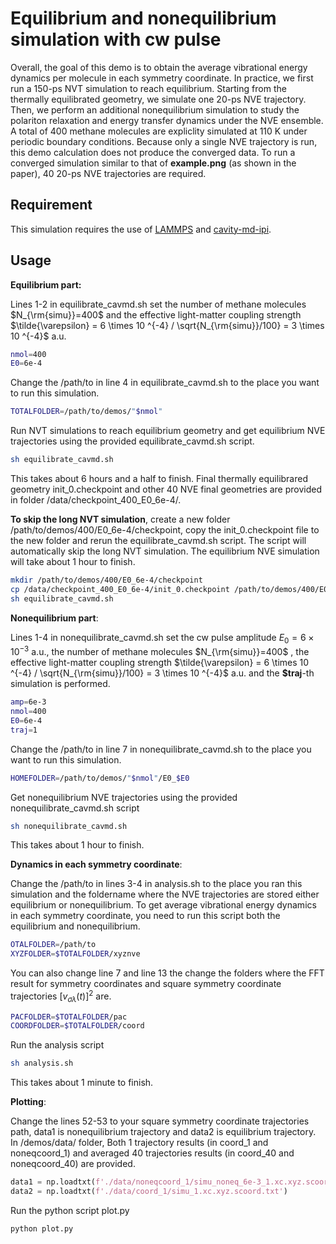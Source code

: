 Equilibrium and nonequilibrium simulation with cw pulse
====================================

Overall, the goal of this demo is to obtain the average vibrational energy dynamics per molecule in each symmetry coordinate. In practice, we first run a 150-ps NVT simulation to reach equilibrium. Starting from the thermally equilibrated geometry, we simulate one 20-ps NVE trajectory. Then, we perform an additional nonequilibrium simulation to study the polariton relaxation and energy transfer dynamics under the NVE ensemble. A total of 400 methane molecules are expliclity simulated at 110 K under periodic boundary conditions. Because only a single NVE trajectory is run, this demo calculation does not produce the converged data. To run a converged simulation similar to that of **example.png** (as shown in the paper), 40 20-ps NVE trajectories are required.

Requirement
-----------------

This simulation requires the use of [LAMMPS](https://www.lammps.org/) and [cavity-md-ipi](https://github.com/TaoELi/cavity-md-ipi).

Usage
-----

**Equilibrium part:**

Lines 1-2 in equilibrate_cavmd.sh set the number of methane molecules $N_{\rm{simu}}=400$ and the effective light-matter coupling strength $\tilde{\varepsilon} = 6 \times 10 ^{-4} / \sqrt{N_{\rm{simu}}/100} = 3 \times 10 ^{-4}$ a.u. 

```bash
nmol=400
E0=6e-4
```

Change the /path/to in line 4 in equilibrate_cavmd.sh to the place you want to run this simulation.

```bash
TOTALFOLDER=/path/to/demos/"$nmol"
```

Run NVT simulations to reach equilibrium geometry and get equilibrium NVE trajectories using the provided equilibrate_cavmd.sh script.

```bash
sh equilibrate_cavmd.sh
```

This takes about 6 hours and a half to finish. Final thermally equilibrared geometry init_0.checkpoint and other 40 NVE final geometries are provided in folder /data/checkpoint_400_E0_6e-4/. 

**To skip the long NVT simulation**, create a new folder /path/to/demos/400/E0_6e-4/checkpoint, copy the init_0.checkpoint file to the new folder and rerun the equilibrate_cavmd.sh script. The script will automatically skip the long NVT simulation. The equilibrium NVE simulation will take about 1 hour to finish.

```bash
mkdir /path/to/demos/400/E0_6e-4/checkpoint
cp /data/checkpoint_400_E0_6e-4/init_0.checkpoint /path/to/demos/400/E0_6e-4/checkpoint
sh equilibrate_cavmd.sh
```

**Nonequilibrium part**:

Lines 1-4 in nonequilibrate_cavmd.sh set the cw pulse amplitude $E_0 = 6 \times 10 ^{-3}$ a.u., the number of methane molecules $N_{\rm{simu}}=400$ , the effective light-matter coupling strength $\tilde{\varepsilon} = 6 \times 10 ^{-4} / \sqrt{N_{\rm{simu}}/100} = 3 \times 10 ^{-4}$ a.u. and the **$traj**-th simulation is performed.

```bash
amp=6e-3
nmol=400
E0=6e-4
traj=1
```

Change the /path/to in line 7 in nonequilibrate_cavmd.sh to the place you want to run this simulation.

```bash
HOMEFOLDER=/path/to/demos/"$nmol"/E0_$E0
```

Get nonequilibrium NVE trajectories using the provided nonequilibrate_cavmd.sh script 

```bash
sh nonequilibrate_cavmd.sh
```

This takes about 1 hour to finish.

**Dynamics in each symmetry coordinate**:

Change the /path/to in lines 3-4 in analysis.sh to the place you ran this simulation and the foldername where the NVE trajectories are stored either equilibrium or nonequilibrium. To get average vibrational energy dynamics in each symmetry coordinate, you need to run this script both the equilibrium and nonequilibrium.

```bash
OTALFOLDER=/path/to
XYZFOLDER=$TOTALFOLDER/xyznve
```

You can also change line 7 and line 13 the change the folders where the FFT result for symmetry coordinates and square symmetry coordinate trajectories $[v_{\sigma\lambda}(t)]^2$ are.

```bash
PACFOLDER=$TOTALFOLDER/pac
COORDFOLDER=$TOTALFOLDER/coord
```

Run the analysis script

```bash
sh analysis.sh
```

This takes about 1 minute to finish.

**Plotting**:

Change the lines 52-53 to your square symmetry coordinate trajectories path, data1 is nonequilibrium trajectory and data2 is equilibrium trajectory. In /demos/data/ folder, Both 1 trajectory results (in coord_1 and noneqcoord_1) and averaged 40 trajectories results (in coord_40 and noneqcoord_40) are provided.
```python
data1 = np.loadtxt(f'./data/noneqcoord_1/simu_noneq_6e-3_1.xc.xyz.scoord.txt')
data2 = np.loadtxt(f'./data/coord_1/simu_1.xc.xyz.scoord.txt')
```
Run the python script plot.py

```bash
python plot.py
```
